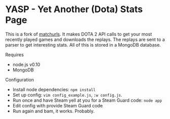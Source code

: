 YASP - Yet Another (Dota) Stats Page
====

This is a fork of [matchurls](https://rjackson.me/tools/matchurls). It makes DOTA 2 API calls
to get your most recently played games and downloads the replays. The replays are sent to a parser
to get interesting stats. All of this is stored in a MongoDB database.

Requires

* node.js v0.10
* MongoDB

Configuration

* Install node dependencies: `npm install`
* Set up config: `vim config_example.js`, `:w config.js`.
* Run once and have Steam yell at you for a Steam Guard code: `node app`
* Edit config with provide Steam Guard code
* Run again and bam, it works. Probably.
